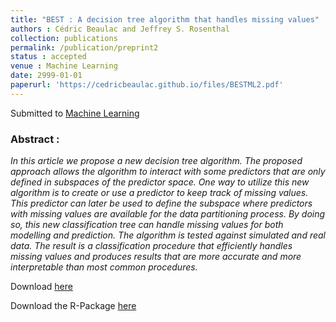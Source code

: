 ```yaml
---
title: "BEST : A decision tree algorithm that handles missing values"
authors : Cédric Beaulac and Jeffrey S. Rosenthal
collection: publications
permalink: /publication/preprint2
status : accepted
venue : Machine Learning 
date: 2999-01-01
paperurl: 'https://cedricbeaulac.github.io/files/BESTML2.pdf'
---
```

Submitted to [Machine Learning](https://www.springer.com/new+&+forthcoming+titles+(default)/journal/10994)

### Abstract :

*In this article we propose a new decision tree algorithm. The proposed approach allows the algorithm to interact with some predictors that are only defined in subspaces of the predictor space. One way to utilize this new algorithm is to create or use a predictor to keep track of missing values. This predictor can later be used to define the subspace where predictors with missing values are available for the data partitioning process. By doing so, this new classification tree can handle missing values for both modelling and prediction. The algorithm is tested against simulated and real data. The result is a classification procedure that efficiently handles missing values and produces results that are more accurate and more interpretable than most common procedures.*

Download [here](https://cedricbeaulac.github.io/files/BESTML2.pdf)

Download the R-Package [here](https://cedricbeaulac.github.io/files/BESTree_0.4.0.tar.gz)
